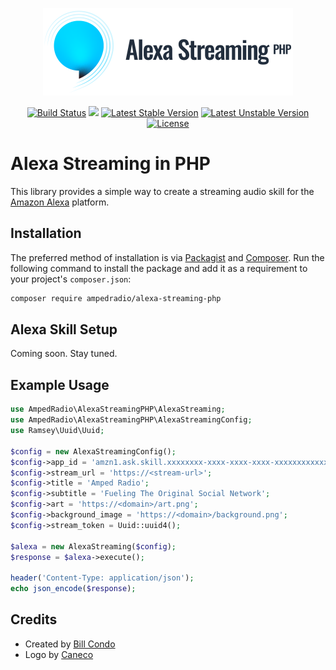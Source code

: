 <p align="center">
    <img width="400" height="140" src="https://raw.githubusercontent.com/AmpedRadio/alexa-streaming-php/master/art/logo.png" alt="Alexa Streaming in PHP logo" />
</p>

<p align="center">
<a href="https://github.com/AmpedRadio/alexa-streaming-php/actions"><img src="https://github.com/AmpedRadio/alexa-streaming-php/workflows/Tests/badge.svg" alt="Build Status"></a>
<a href="https://codecov.io/gh/AmpedRadio/alexa-streaming-php"><img src="https://codecov.io/gh/AmpedRadio/alexa-streaming-php/branch/master/graph/badge.svg" /></a>
<a href="https://packagist.org/packages/ampedradio/alexa-streaming-php"><img src="https://poser.pugx.org/ampedradio/alexa-streaming-php/v/stable.svg" alt="Latest Stable Version"></a>
<a href="https://packagist.org/packages/ampedradio/alexa-streaming-php"><img src="https://poser.pugx.org/ampedradio/alexa-streaming-php/v/unstable.svg" alt="Latest Unstable Version"></a>
<a href="https://packagist.org/packages/ampedradio/alexa-streaming-php"><img src="https://poser.pugx.org/ampedradio/alexa-streaming-php/license.svg" alt="License"></a>
</p>

# Alexa Streaming in PHP

This library provides a simple way to create a streaming audio skill for the [Amazon Alexa](http://developer.amazon.com/alexa) platform.

## Installation

The preferred method of installation is via [Packagist](https://packagist.org) and [Composer](https://getcomposer.org). Run the following command to install the package and add it as a requirement to your project's `composer.json`:

```bash
composer require ampedradio/alexa-streaming-php
```

## Alexa Skill Setup

Coming soon. Stay tuned.

## Example Usage

```php
use AmpedRadio\AlexaStreamingPHP\AlexaStreaming;
use AmpedRadio\AlexaStreamingPHP\AlexaStreamingConfig;
use Ramsey\Uuid\Uuid;

$config = new AlexaStreamingConfig();
$config->app_id = 'amzn1.ask.skill.xxxxxxxx-xxxx-xxxx-xxxx-xxxxxxxxxxxx';
$config->stream_url = 'https://<stream-url>';
$config->title = 'Amped Radio';
$config->subtitle = 'Fueling The Original Social Network';
$config->art = 'https://<domain>/art.png';
$config->background_image = 'https://<domain>/background.png';
$config->stream_token = Uuid::uuid4();

$alexa = new AlexaStreaming($config);
$response = $alexa->execute();

header('Content-Type: application/json');
echo json_encode($response);
```

## Credits

- Created by [Bill Condo](https://twitter.com/mavrck)
- Logo by [Caneco](https://twitter.com/caneco)
